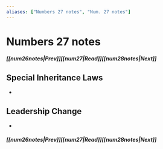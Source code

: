 ```yaml
---
aliases: ["Numbers 27 notes", "Num. 27 notes"]
---
```

# Numbers 27 notes
##### <span class=arrow-left></span>[[num26notes|Prev]]<span class=navigation-separator></span>[[num27|Read]]<span class=navigation-separator></span>[[num28notes|Next]]<span class=arrow-right></span>
## Special Inheritance Laws
- 
## Leadership Change
- 
##### <span class=arrow-left></span>[[num26notes|Prev]]<span class=navigation-separator></span>[[num27|Read]]<span class=navigation-separator></span>[[num28notes|Next]]<span class=arrow-right></span>